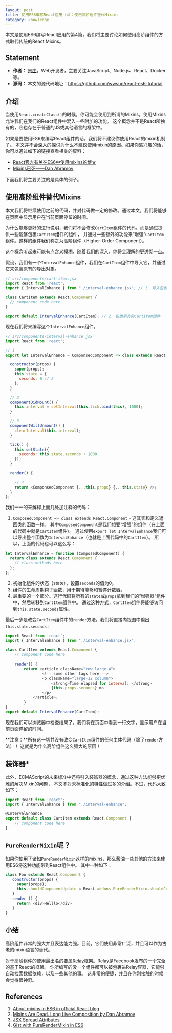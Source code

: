```yaml
---
layout: post
title: 使用ES6编写React应用（4）：使用高阶组件替代Mixins
category: knowledge
---
```


本文是使用ES6编写React应用的第4篇，我们将主要讨论如何使用高阶组件的方式取代传统的React Mixins。


<!--more-->

## Statement

- **作者：** [景庄](http://wwsun.github.com)，Web开发者，主要关注JavaScript、Node.js、React、Docker等。
- **源码：** 本文的源代码地址：https://github.com/wwsun/react-es6-tutorial

## 介绍

当使用`React.createClass()`的时候，你可能会使用到所谓的Mixins。使用Mixins允许我们在我们的React组件中混入一些附加的功能。
这个概念并不是React所独有的，它也存在于普通的JS或其他语言的框架中。

如果是要使用ES6来编写React组件的话，我们将不建议你使用React的mixin机制了。
本文并不会深入的探讨为什么不建议使用mixin的原因。如果你感兴趣的话，你可以通过如下的链接查看相关的资料：

- [React官方有关在ES6中使用mixins的博文](https://facebook.github.io/react/blog/2015/01/27/react-v0.13.0-beta-1.html#mixins)
- [Mixins已死——Dan Abramov](https://medium.com/@dan_abramov/mixins-are-dead-long-live-higher-order-components-94a0d2f9e750)

下面我们将主要关注的是具体的例子。

## 使用高阶组件替代Mixins

本文我们将继续使用之前的代码，并对代码做一定的修改。通过本文，我们将能够在页面中显示用户在当前页面停留的时间。

为什么能够更好的进行说明，我们将不会修改`CartItem`组件的代码。而是通过提供一些能够包裹`CartItem`组件的组件，
并通过一些额外的功能来“增强”`CartItem`组件。这样的组件我们称之为高阶组件（Higher-Order Component）。

这个概念听起来可能有点含义模糊，随着我们的深入，你将会理解的更透彻一点。

假设，我们有一个`IntervalEnhance`组件，我们在`CartItem`组件中导入它，并通过它来包裹原有的导出对象。

```javascript
// src/components/cart-item.jsx
import React from 'react';
import { IntervalEnhance } from "./interval-enhance.jsx"; // 1. 导入包裹组件

class CartItem extends React.Component {
  // component code here
}

export default IntervalEnhance(CartItem); // 2. 包裹原有的CartItem组件
```

现在我们将来编写这个`IntervalEnhance`组件。

```javascript
// src/components/interval-enhance.jsx
import React from 'react';

// 1
export let IntervalEnhance = ComponsedComponent => class extends React.Component {

  constructor(props) {
    super(props);
    this.state = {
      seconds: 0 // 2
    };
  }

  // 3
  componentDidMount() {
    this.interval = setInterval(this.tick.bind(this), 1000);
  }

  // 3
  componentWillUnmount() {
    clearInterval(this.interval);
  }

  tick() {
    this.setState({
      seconds: this.state.seconds + 1000
    });
  }

  render() {
    
    // 4
    return <ComponsedComponent {...this.props} {...this.state} />;
  }
};
```

我们一一的来解释上面几处加注释的代码：

1. `ComposedComponent => class extends React.Component` - 这其实和定义返回类的函数一样。
其中`ComposedComponent`是我们想要“增强”的组件（在上面的代码中就是`CartItem`组件）。
通过使用`export let IntervalEnhance`我们可以导出整个函数为`IntervalEnhance`（也就是上面代码中的`CartItem`）。
所以，上面的代码也可以这么写：

  ```javascript
  let IntervalEnhance = function (ComposedComponent) {
    return class extends React.Component {
      // class methods here
    };
  };
  ```

2. 初始化组件的状态（state），设置`seconds`的值为0。
3. 组件的生命周期钩子函数，用于期待能够和暂停计数器。
4. 最重要的一个部分。这行代码将所有的`state`或`props`拿到我们的“增强器”组件中，然后转移到`CartItem`组件中。
通过这种方式，`CartItem`组件将能够访问到`this.state.seconds`属性。

最后一步是改变`CartItem`组件中的`render`方法。我们将直接向视图中输出`this.state.seconds`：

```javascript
import React from 'react';
import { IntervalEnhance } from "./interval-enhance.jsx";

class CartItem extends React.Component {
    // component code here
    
    render() {
        return <article className="row large-4">
                <!-- some other tags here -->                    
                <p className="large-12 column">
                    <strong>Time elapsed for interval: </strong>
                    {this.props.seconds} ms
                </p>    
            </article>;
        }
}
export default IntervalEnhance(CartItem);
```

现在我们可以浏览器中检查结果了，我们将在页面中看到一行文字，显示用户在当前页面停留的时间。

**注意：**所有这一切并没有改变`CartItem`组件的任何主体代码（除了`render`方法）！
这就是为什么高阶组件这么强大的原因！

## 装饰器*

此外，ECMAScript的未来标准中还将引入装饰器的概念，通过这种方法能够更优雅的解决Mixin的问题，
本文不对未标准化的特性做过多的介绍。不过，代码大致如下：

```javascript
import React from 'react';
import { IntervalEnhance } from "./interval-enhance";

@IntervalEnhance
export default class CartItem extends React.Component {
    // component code here
}
```

## `PureRenderMixin`呢？

如果你使用了诸如`PureRenderMixin`这样的mixins，那么酱油一些其他的方法来使用ES6将这种功能带到React组件中。
其中一种如下：

```javascript
class Foo extends React.Component {
   constructor(props) {
     super(props);
     this.shouldComponentUpdate = React.addons.PureRenderMixin.shouldComponentUpdate.bind(this);
   }
   render () {
     return <div>Helllo</div>
   }
}
```

## 小结

高阶组件非常的强大并且表达能力强。目前，它们使用非常广泛，并且可以作为古老的mixin语言的替代。

对于高阶组件的使用最出名的要属[Relay]()框架。Relay是Facebook发布的一个完全的基于React的框架。
你所编写的没一个组件都可以被包裹进Relay容器，它能够自动检索数据依赖，以及一些其他的事。
这非常的便捷，并且在你刚接触的时候会觉得很神奇。

## References

1. [About mixins in ES6 in official React blog](https://facebook.github.io/react/blog/2015/01/27/react-v0.13.0-beta-1.html#mixins)
1. [Mixins Are Dead. Long Live Composition by Dan Abramov](https://medium.com/@dan_abramov/mixins-are-dead-long-live-higher-order-components-94a0d2f9e750)
1. [JSX Spread Attributes](https://facebook.github.io/react/docs/jsx-spread.html)
1. [Gist with PureRenderMixin in ES6](https://gist.github.com/ryanflorence/a93fd88d93cbf42d4d24)